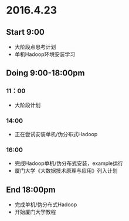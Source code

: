 # 2016.4.23

## Start 9:00

* 大阶段点思考计划
* 单机Hadoop环境安装学习

## Doing 9:00-18:00pm

### 11：00

* 大阶段计划

### 14:00

* 正在尝试安装单机/伪分布式Hadoop

### 16:00

* 完成Hadoop单机/伪分布式安装，example运行
* 厦门大学《大数据技术原理与应用》列入计划

## End 18:00pm

* 完成单机/伪分布式Hadoop
* 开始厦门大学教程
